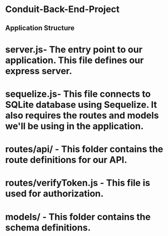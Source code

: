 ﻿# Conduit-Back-End-Project
 
 ## Application Structure 
 
 # server.js- The entry point to our application. This file defines our express server.
 # sequelize.js- This file connects to SQLite database using Sequelize. It also requires the routes and models we'll be using in the                        application. 
 # routes/api/ - This folder contains the route definitions for our API.
 # routes/verifyToken.js - This file is used for authorization.
 # models/ - This folder contains the schema definitions.



